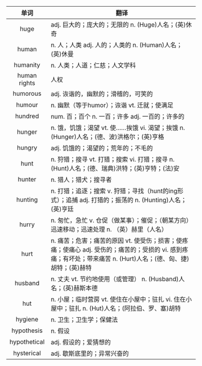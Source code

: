 |单词|翻译  |
|:--:|--| 
|	huge  		|		adj. 巨大的；庞大的；无限的 n. (Huge)人名；(英)休奇	|		
|	human  		|		n. 人；人类 adj. 人的；人类的 n. (Human)人名；(英)休曼	|		
|	humanity  		|		n. 人类；人道；仁慈；人文学科	|		
|	human rights  		|		人权	|		
|	humorous  		|		adj. 诙谐的，幽默的；滑稽的，可笑的	|		
|	humour  		|		n. 幽默（等于humor）；诙谐 vt. 迁就；使满足	|		
|	hundred  		|		num. 百；百个 n. 一百；许多 adj. 一百的；许多的	|		
|	hunger  		|		n. 饿，饥饿；渴望 vt. 使……挨饿 vi. 渴望；挨饿 n. (Hunger)人名；(德、波)洪格尔；(英)亨格	|		
|	hungry  		|		adj. 饥饿的；渴望的；荒年的；不毛的	|		
|	hunt  		|		n. 狩猎；搜寻 vt. 打猎；搜索 vi. 打猎；搜寻 n. (Hunt)人名；(德、瑞典)洪特；(英)亨特；(法)安	|		
|	hunter  		|		n. 猎人；猎犬；搜寻者	|		
|	hunting  		|		n. 打猎；追逐；搜索 v. 狩猎；寻找（hunt的ing形式）；追捕 adj. 打猎的；振荡的 n. (Hunting)人名；(英)亨廷	|		
|	hurry  		|		n. 匆忙，急忙 v. 仓促（做某事）；催促；（朝某方向）迅速移动；迅速处理 n. （英）赫里（人名）	|		
|	hurt  		|		n. 痛苦；危害；痛苦的原因 vt. 使受伤；损害；使疼痛；使痛心 adj. 受伤的；痛苦的；受损的 vi. 感到疼痛；有坏处；带来痛苦 n. (Hurt)人名；(德、匈、捷)胡特；(英)赫特	|		
|	husband  		|		n. 丈夫 vt. 节约地使用（或管理） n. (Husband)人名；(英)赫斯本德	|		
|	hut  		|		n. 小屋；临时营房 vt. 使住在小屋中；驻扎 vi. 住在小屋中；驻扎 n. (Hut)人名；(阿拉伯、罗、塞)胡特	|		
|	hygiene  		|		n. 卫生；卫生学；保健法	|		
|	hypothesis  		|		n. 假设	|		
|	hypothetical  		|		adj. 假设的；爱猜想的	|		
|	hysterical  		|		adj. 歇斯底里的；异常兴奋的	|		
